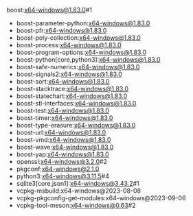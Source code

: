 boost:x64-windows@1.83.0#1
  * boost-parameter-python:x64-windows@1.83.0
  * boost-pfr:x64-windows@1.83.0
  * boost-poly-collection:x64-windows@1.83.0
  * boost-process:x64-windows@1.83.0
  * boost-program-options:x64-windows@1.83.0
  * boost-python[core,python3]:x64-windows@1.83.0
  * boost-safe-numerics:x64-windows@1.83.0
  * boost-signals2:x64-windows@1.83.0
  * boost-sort:x64-windows@1.83.0
  * boost-stacktrace:x64-windows@1.83.0
  * boost-statechart:x64-windows@1.83.0
  * boost-stl-interfaces:x64-windows@1.83.0
  * boost-test:x64-windows@1.83.0
  * boost-timer:x64-windows@1.83.0
  * boost-type-erasure:x64-windows@1.83.0
  * boost-url:x64-windows@1.83.0
  * boost-vmd:x64-windows@1.83.0
  * boost-wave:x64-windows@1.83.0
  * boost-yap:x64-windows@1.83.0
  * openssl:x64-windows@3.2.0#2
  * pkgconf:x64-windows@2.1.0
  * python3:x64-windows@3.11.5#4
  * sqlite3[core,json1]:x64-windows@3.43.2#1
  * vcpkg-msbuild:x64-windows@2023-08-08
  * vcpkg-pkgconfig-get-modules:x64-windows@2023-09-06
  * vcpkg-tool-meson:x64-windows@0.63#2